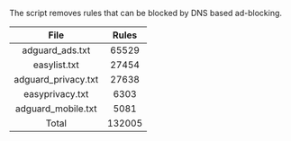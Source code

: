 The script removes rules that can be blocked by DNS based ad-blocking.


| File | Rules |
|:----:|:-----:|
| adguard_ads.txt | 65529 |
| easylist.txt | 27454 |
| adguard_privacy.txt | 27638 |
| easyprivacy.txt | 6303 |
| adguard_mobile.txt | 5081 |
| Total | 132005 |